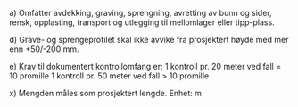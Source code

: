 a) Omfatter avdekking, graving, sprengning, avretting av bunn og sider, rensk, opplasting, transport og utlegging til mellomlager eller tipp-plass.

d) Grave- og sprengeprofilet skal ikke avvike fra prosjektert høyde med mer enn +50/-200 mm.

e) Krav til dokumentert kontrollomfang er:
1 kontroll pr. 20 meter ved fall = 10 promille
1 kontroll pr. 50 meter ved fall > 10 promille

x) Mengden måles som prosjektert lengde. Enhet: m

